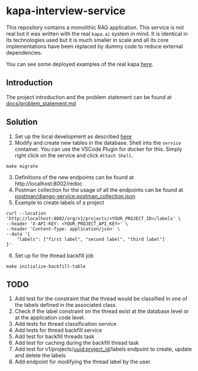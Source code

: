 # kapa-interview-service

This repository contains a monolithic RAG application. This service is not real but it was written with the real `kapa.ai` system in mind. It is identical in its technologies used but it is much smaller in scale and all its core implementations have been replaced by dummy code to reduce external dependencies.

You can see some deployed examples of the real kapa [here](https://docs.kapa.ai/examples).

## Introduction

The project introduction and the problem statement can be found at [docs/problem_statement.md](docs/problem_statement.md)

## Solution
1. Set up the local development as described [here](https://github.com/Ayush-iitkgp/django-service/blob/dev/docs/problem_statement.md#local-development)
2. Modify and create new tables in the database. Shell into the `service` container. You can use the VSCode Plugin for docker for this. Simply right click on the service and click `Attach Shell`.
```
make migrate
```
3. Definitions of the new endpoints can be found at http://localhost:8002/redoc
4. Postman collection for the usage of all the endpoints can be found at [postman/django-service.postman_collection.json](postman/django-service.postman_collection.json)
5. Example to create labels of a project
```
curl --location 'http://localhost:8002/org/v1/projects/<YOUR_PROJECT_ID>/labels' \
--header 'X-API-KEY: <YOUR_PROJECT_API_KEY>' \
--header 'Content-Type: application/json' \
--data '{
    "labels": ["first label", "second label", "third label"]
}'
```
6. Set up for the thread backfill job
```
make initialize-backfill-table
```


## TODO
1. Add test for the constraint that the thread would be classified in one of the labels defined in the associated class.
2. Check if the label constraint on the thread exist at the database level or at the application code level.
3. Add tests for thread classification service
4. Add tests for thread backfill service
5. Add test for backfill threads task
6. Add test for caching during the backfill thread task
7. Add test for v1/projects/<uuid:project_id>/labels endpoint to create, update and delete the labels
8. Add endpoint for modifying the thread label by the user.
